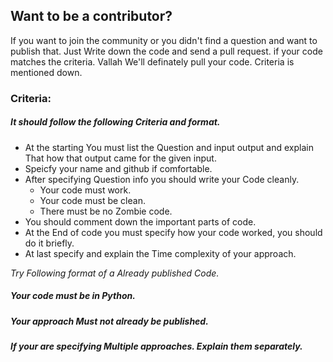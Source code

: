 ## Want to be a contributor?
If you want to join the community or you didn't find a question and want to publish that. Just Write down the code and send a pull request. if your code matches the criteria. Vallah We'll definately pull your code. Criteria is mentioned down.

### Criteria:
##### It should follow the following Criteria and format.
* At the starting You must list the Question and input output and explain That how that output came for the given input.
* Speicfy your name and github if comfortable.
* After specifying Question info you should write your Code cleanly.
  * Your code must work.
  * Your code must be clean.
  * There must be no Zombie code.
* You should comment down the important parts of code.
* At the End of code you must specify how your code worked, you should do it briefly.
* At last specify and explain the Time complexity of your approach.

_Try Following format of a Already published Code._

##### Your code must be in Python.
##### Your approach Must not already be published.
##### If your are specifying Multiple approaches. Explain them separately.
